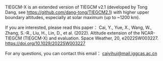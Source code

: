 TIEGCM-X is an extended version of TIEGCM v2.1 (developed by Tong Dang, see https://github.com/dang-tong/TIEGCM2.1) with higher upper boundary altitudes, especially at solar maximum (up to ~1200 km).

If you are interested, please read this paper：
Cai, Y., Yue, X., Wang, W., Zhang, S.-R., Liu, H., Lin, D., et al. (2022). Altitude extension of the NCAR-TIEGCM (TIEGCM-X) and evaluation. Space Weather, 20, e2022SW003227. https://doi.org/10.1029/2022SW003227

For any questions, you can contact this email： caiyihui@mail.iggcas.ac.cn
